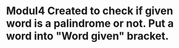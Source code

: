 # Modul4 Created to check if given word is a palindrome or not. Put a word into "Word given" bracket.
